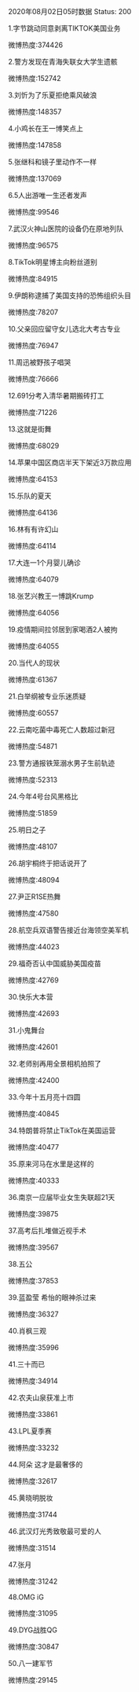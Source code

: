 2020年08月02日05时数据
Status: 200

1.字节跳动同意剥离TIKTOK美国业务

微博热度:374426

2.警方发现在青海失联女大学生遗骸

微博热度:152742

3.刘忻为了乐夏拒绝乘风破浪

微博热度:148357

4.小鸡长在王一博笑点上

微博热度:147858

5.张继科和镜子里动作不一样

微博热度:137069

6.5人出游唯一生还者发声

微博热度:99546

7.武汉火神山医院的设备仍在原地列队

微博热度:96575

8.TikTok明星博主向粉丝道别

微博热度:84915

9.伊朗称逮捕了美国支持的恐怖组织头目

微博热度:78207

10.父亲回应留守女儿选北大考古专业

微博热度:76947

11.周迅被野孩子唱哭

微博热度:76666

12.691分考入清华暑期搬砖打工

微博热度:71226

13.这就是街舞

微博热度:68029

14.苹果中国区商店半天下架近3万款应用

微博热度:64153

15.乐队的夏天

微博热度:64136

16.林有有许幻山

微博热度:64114

17.大连一1个月婴儿确诊

微博热度:64079

18.张艺兴教王一博跳Krump

微博热度:64056

19.疫情期间拉邻居到家喝酒2人被拘

微博热度:64055

20.当代人的现状

微博热度:61367

21.白举纲被专业乐迷质疑

微博热度:60557

22.云南吃菌中毒死亡人数超过新冠

微博热度:54871

23.警方通报铁笼溺水男子生前轨迹

微博热度:52313

24.今年4号台风黑格比

微博热度:51859

25.明日之子

微博热度:48107

26.胡宇桐终于把话说开了

微博热度:48094

27.尹正R1SE热舞

微博热度:47580

28.航空兵双语警告接近台海领空美军机

微博热度:44023

29.福奇否认中国威胁美国疫苗

微博热度:42769

30.快乐大本营

微博热度:42693

31.小鬼舞台

微博热度:42601

32.老师别再用全景相机拍照了

微博热度:42400

33.今年十五月亮十四圆

微博热度:40845

34.特朗普将禁止TikTok在美国运营

微博热度:40477

35.原来河马在水里是这样的

微博热度:40333

36.南京一应届毕业女生失联超21天

微博热度:39875

37.高考后扎堆做近视手术

微博热度:39567

38.五公

微博热度:37853

39.蓝盈莹 希怡的眼神杀过来

微博热度:36327

40.肖枫三观

微博热度:35996

41.三十而已

微博热度:34914

42.农夫山泉获准上市

微博热度:33861

43.LPL夏季赛

微博热度:33232

44.阿朵 这才是最奢侈的

微博热度:32617

45.黄晓明脱妆

微博热度:31744

46.武汉灯光秀致敬最可爱的人

微博热度:31514

47.张月

微博热度:31242

48.OMG iG

微博热度:31095

49.DYG战胜QG

微博热度:30847

50.八一建军节

微博热度:29145

